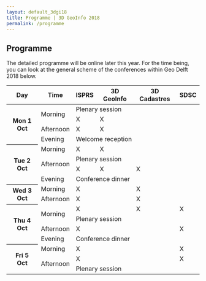 ```yaml
---
layout: default_3dgi18
title: Programme | 3D GeoInfo 2018
permalink: /programme
---
```


## Programme

The detailed programme will be online later this year. For the time being, you can look at the general scheme of the conferences within Geo Delft 2018 below.

<div class="table-responsive">
	<table class="table table-bordered table-hover table-condensed">
	  <thead>
	    <tr>
	      <th class="col-xs-2">Day</th>
	      <th class="col-xs-2">Time</th>
	      <th class="col-xs-2 info">ISPRS</th>
	      <th class="col-xs-2 success">3D GeoInfo</th>
	      <th class="col-xs-2 danger">3D Cadastres</th>
	      <th class="col-xs-2 warning">SDSC</th>
	    </tr>
	  </thead>
	  <tbody>
	    <tr>
				<th rowspan="4">Mon 1 Oct</th>
				<td rowspan="2">Morning</td>
				<td colspan="4" class="active">Plenary session</td>
	    </tr>
			<tr>
	      <td class="info"><div class="text-info">X</div></td>
	      <td class="success"><div class="text-success">X</div></td>
	      <td></td>
	      <td></td>
	    </tr>   
			<tr>
	      <td>Afternoon</td>
	      <td class="info"><div class="text-info">X</div></td>
	      <td class="success"><div class="text-success">X</div></td>
	      <td></td>
	      <td></td>
	    </tr>
	    <tr>
	      <td>Evening</td>
	      <td colspan="4"  class="active">Welcome reception</td>
	    </tr>
			<tr>
	      <th rowspan="4">Tue 2 Oct</th>
	      <td>Morning</td>
	      <td class="info"><div class="text-info">X</div></td>
	      <td class="success"><div class="text-success">X</div></td>
	      <td></td>
	      <td></td>
	    </tr>
	    <tr>
	      <td rowspan="2">Afternoon</td>
	      <td colspan="4" class="active">Plenary session</td>
	    </tr>
	    <tr>
	      <td class="info"><div class="text-info">X</div></td>
	      <td class="success"><div class="text-success">X</div></td>
	      <td class="danger"><div class="text-danger">X</div></td>
	      <td></td>
	    </tr>
	    <tr>
	      <td>Evening</td>
	      <td colspan="4" class="active">Conference dinner</td>
	    </tr>
			<tr>
	      <th rowspan="2">Wed 3 Oct</th>
	      <td>Morning</td>
	      <td class="info"><div class="text-info">X</div></td>
	      <td></td>
	      <td class="danger"><div class="text-danger">X</div></td>
	      <td></td>
	    </tr>
	    <tr>
	      <td>Afternoon</td>
	      <td class="info"><div class="text-info">X</div></td>
	      <td></td>
	      <td class="danger"><div class="text-danger">X</div></td>
	      <td></td>
	    </tr>
	    <tr>
	      <th rowspan="4">Thu 4 Oct</th>
	      <td rowspan="2">Morning</td>
	      <td class="info"><div class="text-info">X</div></td>
	      <td></td>
	      <td class="danger"><div class="text-danger">X</div></td>
	      <td class="warning"><div class="text-warning">X</div></td>
	    </tr>
	    <tr>
	      <td colspan="4" class="active">Plenary session</td>
	    </tr>    
	    <tr>
	      <td>Afternoon</td>
	      <td class="info"><div class="text-info">X</div></td>
	      <td></td>
	      <td></td>
	      <td class="warning"><div class="text-warning">X</div></td>
	    </tr>
	    <tr>
	      <td>Evening</td>
	      <td colspan="4" class="active">Conference dinner</td>
	    </tr>
	    <tr>
	      <th rowspan="3">Fri 5 Oct</th>
	      <td>Morning</td>
	      <td class="info"><div class="text-info">X</div></td>
	      <td></td>
	      <td></td>
	      <td class="warning"><div class="text-warning">X</div></td>
	    </tr>
	    <tr>
	      <td rowspan="2">Afternoon</td>
	      <td class="info"><div class="text-info">X</div></td>
	      <td></td>
	      <td></td>
	      <td class="warning"><div class="text-warning">X</div></td>
	    </tr>
	    <tr>
	      <td colspan="4" class="active">Plenary session</td>
	    </tr>
	  </tbody>
	</table>
</div>